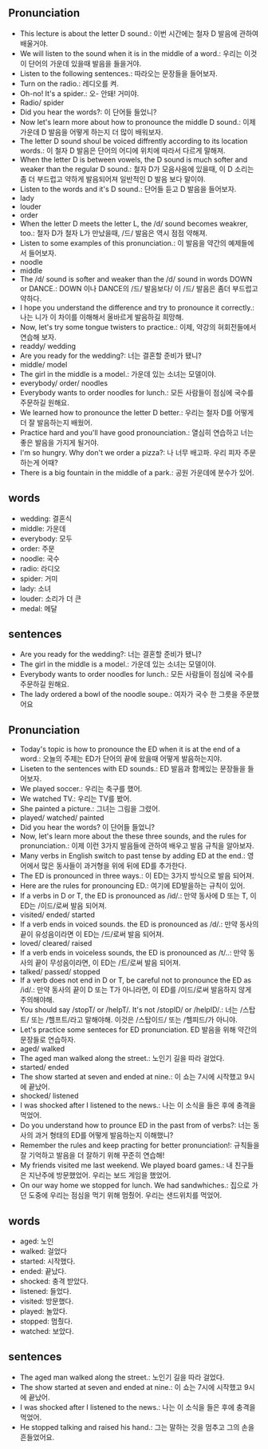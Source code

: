 ## Pronunciation
- This lecture is about the letter D sound.: 이번 시간에는 철자 D 발음에 관하여 배울거야.
- We will listen to the sound when it is in the middle of a word.: 우리는 이것이 단어의 가운데 있을때 발음을 들을거야.
- Listen to the following sentences.: 따라오는 문장들을 들어보자.
- Turn on the radio.: 레디오를 켜.
- Oh-no! It's a spider.: 오- 안돼! 거미야.
- Radio/ spider
- Did you hear the words?: 이 단어들 들었니?
- Now let's learn more about how to pronounce the middle D sound.: 이제 가운데 D 발음을 어떻게 하는지 더 많이 배워보자.
- The letter D sound shoul be voiced diffrently according to its location words.: 이 철자 D 발음은 단어의 어디에 위치에 따라서 다르게 말해져.
- When the letter D is between vowels, the D sound is much softer and weaker than the regular D sound.: 철자 D가 모음사음에 있을때, 이 D 소리는 좀 더 부드럽고 약하게 발음되어져 일반적인 D 발음 보다 말이야.
- Listen to the words and it's D sound.: 단어들 듣고 D 발음을 들어보자.
- lady
- louder
- order
- When the letter D meets the letter L, the /d/ sound becomes weakrer, too.: 철자 D가 철자 L가 만났을때, /드/ 발음은 역시 점점 약해져.
- Listen to some examples of this pronunciation.: 이 발음을 약간의 예제들에서 들어보자.
- noodle
- middle
- The /d/ sound is softer and weaker than the /d/ sound in words DOWN or DANCE.: DOWN 이나 DANCE의 /드/ 발음보다/ 이 /드/ 발음은 좀더 부드럽고 약하다.
- I hope you understand the difference and try to pronounce it correctly.: 나는 니가 이 차이를 이해해서 올바르게 발음하길 희망해.
- Now, let's try some tongue twisters to practice.: 이제, 약강의 혀회전들에서 연습해 보자.
- readdy/ wedding
- Are you ready for the wedding?: 너는 결혼할 준비가 됐니?
- middle/ model
- The girl in the middle is a model.: 가운데 있는 소녀는 모델이야.
- everybody/ order/ noodles
- Everybody wants to order noodles for lunch.: 모든 사람들이 점심에 국수를 주문하길 원해요.
- We learned how to pronounce the letter D better.: 우리는 철자 D를 어떻게 더 잘 발음하는지 배웠어.
- Practice hard and you'll have good pronounciation.: 열심히 연습하고 너는 좋은 발음을 가지게 될거야.
- I'm so hungry. Why don't we order a pizza?: 나 너무 배고파. 우리 피자 주문 하는게 어때?
- There is a big fountain in the middle of a park.: 공원 가운데에 분수가 있어.

## words
- wedding: 결혼식
- middle: 가운데
- everybody: 모두
- order: 주문
- noodle: 국수
- radio: 라디오
- spider: 거미
- lady: 소녀
- louder: 소리가 더 큰
- medal: 메달

## sentences
- Are you ready for the wedding?: 너는 결혼할 준비가 됐니?
- The girl in the middle is a model.: 가운데 있는 소녀는 모델이야.
- Everybody wants to order noodles for lunch.: 모든 사람들이 점심에 국수를 주문하길 원해요.
- The lady ordered a bowl of the noodle soupe.: 여자가 국수 한 그릇을 주문했어요

## Pronunciation
- Today's topic is how to pronounce the ED when it is at the end of a word.: 오늘의 주제는 ED가 단어의 끝에 왔을때 어떻게 발음하는지야.
- Liseten to the sentences with ED sounds.: ED 발음과 함께있는 문장들을 들어보자.
- We played soccer.: 우리는 축구를 했어.
- We watched TV.: 우리는 TV를 봤어.
- She painted a picture.: 그녀는 그림을 그렸어.
- played/ watched/ painted
- Did you hear the words? 이 단어들 들었니?
- Now, let's learn more about the these three sounds, and the rules for pronunciation.: 이제 이런 3가지 발음들에 관하여 배우고 발음 규칙을 알아보자.
- Many verbs in English switch to past tense by adding ED at the end.: 영어에서 많은 동사들이 과거형을 위에 뒤에 ED를 추가한다.
- The ED is pronounced in three ways.: 이 ED는 3가지 방식으로 발음 되어져.
- Here are the rules for pronouncing ED.: 여기에 ED발을하는 규칙이 있어.
- If a verbs in D or T, the ED is pronounced as /id/.: 만약 동사에 D 또는 T, 이 ED는 /이드/로써 발음 되어져.
- visited/ ended/ started
- If a verb ends in voiced sounds. the ED is pronounced as /d/.:  만약 동사의 끝이 유성음이라면 이 ED는 /드/로써 발음 되어져.
- loved/ cleared/ raised
- If a verb ends in voiceless sounds, the ED is pronounced as /t/..: 만약 동사의 끝이 무성음이라면, 이 ED는 /트/로써 발음 되어져.
- talked/ passed/ stopped
- If a verb does not end in D or T, be careful not to pronounce the ED as /id/.: 만약 동사의 끝이 D 또는 T가 아니라면, 이 ED를 /이드/로써 발음하지 않게 주의해야해.
- You should say /stopT/ or /helpT/. It's not /stopID/ or /helpID/.: 너는 /스탑트/ 또는 /헬프트/라고 말해야해. 이것은 /스탑이드/ 또는 /헬피드/가 아니야.
- Let's practice some senteces for ED pronunciation. ED 발음을 위해 약간의 문장들로 연습하자.
- aged/ walked
- The aged man walked along the street.: 노인기 길을 따라 걸었다.
- started/ ended
- The show started at seven and ended at nine.: 이 쇼는 7시에 시작했고 9시에 끝났어.
- shocked/ listened
- I was shocked after I listened to the news.: 나는 이 소식을 들은 후에 충격을 먹었어.
- Do you understand how to prounce ED in the past from of verbs?: 너는 동사의 과거 형태의 ED를 어떻게 발음하는지 이해했니?
- Remember the rules and keep practing for better pronunciation!: 규칙들을 잘 기억하고 발음을 더 잘하기 위해 꾸준히 연습해!
- My friends visited me last weekend. We played board games.: 내 친구들은 지난주에 방문했었어. 우리는 보드 게임을 했었어.
- On our way home we stopped for lunch. We had sandwhiches.: 집으로 가던 도중에 우리는 점심을 먹기 위해 멈췄어. 우리는 샌드위치를 먹었어.

## words
- aged: 노인
- walked: 걸었다
- started: 시작했다.
- ended: 끝났다.
- shocked: 충격 받았다.
- listened: 들었다.
- visited: 방문했다.
- played: 놀았다.
- stopped: 멈췄다.
- watched: 보았다.

## sentences
- The aged man walked along the street.: 노인기 길을 따라 걸었다.
- The show started at seven and ended at nine.: 이 쇼는 7시에 시작했고 9시에 끝났어.
- I was shocked after I listened to the news.: 나는 이 소식을 들은 후에 충격을 먹었어.
- He stopped talking and raised his hand.: 그는 말하는 것을 멈추고 그의 손을 흔들었어요.

